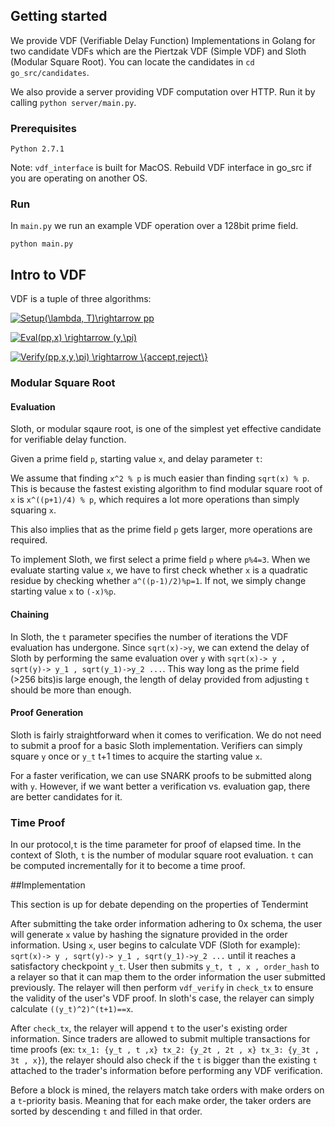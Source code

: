 ## Getting started
We provide VDF (Verifiable Delay Function) Implementations in Golang for two candidate VDFs which are the Piertzak VDF (Simple VDF) and Sloth (Modular Square Root). You can locate the candidates in
``
cd go_src/candidates
``.

We also provide a server providing VDF computation over HTTP. Run it by calling ``python server/main.py``. 

### Prerequisites

```
Python 2.7.1
```
Note: `vdf_interface` is built for MacOS. Rebuild VDF interface in go_src if you are operating on another OS.
### Run

In ``main.py`` we run an example VDF operation over a 128bit prime field.
```
python main.py
```
## Intro to VDF
VDF is a tuple of three algorithms:

<a href="https://www.codecogs.com/eqnedit.php?latex=Setup(\lambda,&space;T)\rightarrow&space;pp" target="_blank"><img src="https://latex.codecogs.com/gif.latex?Setup(\lambda,&space;T)\rightarrow&space;pp" title="Setup(\lambda, T)\rightarrow pp" /></a>

<a href="https://www.codecogs.com/eqnedit.php?latex=Eval(pp,x)&space;\rightarrow&space;(y,\pi)" target="_blank"><img src="https://latex.codecogs.com/gif.latex?Eval(pp,x)&space;\rightarrow&space;(y,\pi)" title="Eval(pp,x) \rightarrow (y,\pi)" /></a>

<a href="https://www.codecogs.com/eqnedit.php?latex=Verify(pp,x,y,\pi)&space;\rightarrow&space;\{accept,reject\}" target="_blank"><img src="https://latex.codecogs.com/gif.latex?Verify(pp,x,y,\pi)&space;\rightarrow&space;\{accept,reject\}" title="Verify(pp,x,y,\pi) \rightarrow \{accept,reject\}" /></a>

### Modular Square Root

#### Evaluation
Sloth, or modular sqaure root, is one of the simplest yet effective candidate for verifiable delay function.

Given a prime field ``p``, starting value ``x``, and delay parameter ``t``:

We assume that finding ``x^2 % p`` is much easier than finding ``sqrt(x) % p``.
This is because the fastest existing algorithm to find modular square root of ``x``
is ``x^((p+1)/4) % p``, which requires a lot more operations than simply squaring ``x``.

This also implies that as the prime field ``p`` gets larger, more operations are required.

To implement Sloth, we first select a prime field ``p`` where ``p%4=3``. When we evaluate starting value ``x``, 
we have to first check whether ``x`` is a quadratic residue by checking whether 
``a^((p-1)/2)%p=1``. If not, we simply change starting value ``x`` to ``(-x)%p``.

#### Chaining

In Sloth, the ``t`` parameter specifies the number of iterations the VDF evaluation has undergone.
Since ``sqrt(x)->y``, we can extend the delay of Sloth by performing the same evaluation over ``y`` with 
``sqrt(x)-> y , sqrt(y)-> y_1 , sqrt(y_1)->y_2 ...``. This way long as the prime field (>256 bits)is large enough, 
the length of delay provided from adjusting ``t`` should be more than enough.

 

#### Proof Generation
Sloth is fairly straightforward when it comes to verification. We do not need to submit a proof 
for a basic Sloth implementation. Verifiers can simply square ``y`` once or ``y_t`` t+1 times to 
acquire the starting value ``x``.

For a faster verification, we can use SNARK proofs to be submitted along with ``y``. 
However, if we want better a verification vs. evaluation gap, there are better candidates 
for it. 

### Time Proof
In our protocol,``t`` is the time parameter for proof of elapsed time. In the context of Sloth, ``t`` 
is the number of modular square root evaluation. ``t`` can be computed incrementally for it to become a time proof.

##Implementation

This section is up for debate depending on the properties of Tendermint

After submitting the take order information adhering to 0x schema, the user will generate `x` value by hashing the signature 
provided in the order information. 
Using `x`, user begins to calculate VDF (Sloth for example): ``sqrt(x)-> y , sqrt(y)-> y_1 , sqrt(y_1)->y_2 ...`` until it reaches a 
satisfactory checkpoint `y_t`. User then submits `y_t, t , x , order_hash` to a relayer so that it can map them to the 
order information the user submitted previously. The relayer will then perform `vdf_verify` in `check_tx`
to ensure the validity of the user's VDF proof. In sloth's case, the relayer can simply calculate `((y_t)^2)^(t+1)==x`. 

After `check_tx`, the relayer will append `t` to the user's existing order information. Since traders are allowed to
submit multiple transactions for time proofs (ex: `tx_1: {y_t , t ,x} tx_2: {y_2t , 2t , x} tx_3: {y_3t , 3t , x}`),
the relayer should also check if the `t` is bigger than the existing `t` attached to the trader's information before
performing any VDF verification.

Before a block is mined, the relayers match take orders with make orders on a `t`-priority basis. 
Meaning that for each make order, the taker orders
are sorted by descending `t` and filled in that order.
